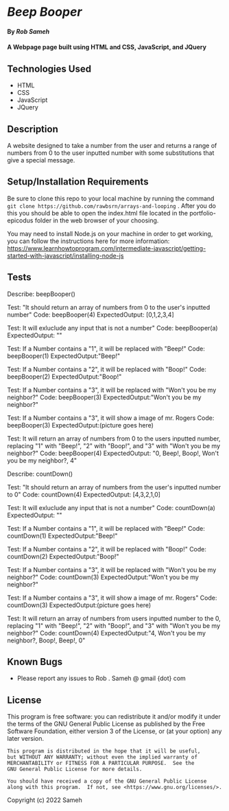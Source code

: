 # _Beep Booper_

#### By _Rob Sameh_

#### A Webpage page built using HTML and CSS, JavaScript, and JQuery

## Technologies Used

* HTML
* CSS
* JavaScript
* JQuery

## Description

A website designed to take a number from the user and returns a range of numbers from 0 to the user inputted number with some substitutions that give a special message. 

## Setup/Installation Requirements

Be sure to clone this repo to your local machine by running the command `git clone https://github.com/rawbsrn/arrays-and-looping` . After you do this you should be able to open the index.html file located in the portfolio-epicodus folder in the web browser of your choosing. 

You may need to install Node.js on your machine in order to get working, you can follow the instructions here for more information: https://www.learnhowtoprogram.com/intermediate-javascript/getting-started-with-javascript/installing-node-js

## Tests

Describe: beepBooper()

Test: "It should return an array of numbers from 0 to the user's inputted number"
Code: beepBooper(4)
ExpectedOutput: [0,1,2,3,4]

Test: It will exluclude any input that is not a number"
Code: beepBooper(a)
ExpectedOutput: ""

Test: If a Number contains a "1", it will be replaced with "Beep!"
Code: beepBooper(1)
ExpectedOutput:"Beep!"

Test: If a Number contains a "2", it will be replaced with "Boop!"
Code: beepBooper(2)
ExpectedOutput:"Boop!"

Test: If a Number contains a "3", it will be replaced with "Won't you be my neighbor?"
Code: beepBooper(3)
ExpectedOutput:"Won't you be my neighbor?"

Test: If a Number contains a "3", it will show a image of mr. Rogers
Code: beepBooper(3)
ExpectedOutput:(picture goes here)

Test: It will return an array of numbers from 0 to the users inputted number, replacing "1" with "Beep!", "2" with "Boop!", and "3" with "Won't you be my neighbor?"
Code: beepBooper(4)
ExpectedOutput: "0, Beep!, Boop!, Won't you be my neighbor?, 4"

Describe: countDown()

Test: "It should return an array of numbers from the user's inputted number to 0"
Code: countDown(4)
ExpectedOutput: [4,3,2,1,0]

Test: It will exluclude any input that is not a number"
Code: countDown(a)
ExpectedOutput: ""

Test: If a Number contains a "1", it will be replaced with "Beep!"
Code: countDown(1)
ExpectedOutput:"Beep!"

Test: If a Number contains a "2", it will be replaced with "Boop!"
Code: countDown(2)
ExpectedOutput:"Boop!"

Test: If a Number contains a "3", it will be replaced with "Won't you be my neighbor?"
Code: countDown(3)
ExpectedOutput:"Won't you be my neighbor?"

Test: If a Number contains a "3", it will show a image of mr. Rogers"
Code: countDown(3)
ExpectedOutput:(picture goes here)

Test: It will return an array of numbers from users inputted number to the 0, replacing "1" with "Beep!", "2" with "Boop!", and "3" with "Won't you be my neighbor?"
Code: countDown(4)
ExpectedOutput:"4, Won't you be my neighbor?, Boop!, Beep!, 0"

## Known Bugs

* Please report any issues to Rob . Sameh @ gmail {dot} com

## License

 This program is free software: you can redistribute it and/or modify
    it under the terms of the GNU General Public License as published by
    the Free Software Foundation, either version 3 of the License, or
    (at your option) any later version.

    This program is distributed in the hope that it will be useful,
    but WITHOUT ANY WARRANTY; without even the implied warranty of
    MERCHANTABILITY or FITNESS FOR A PARTICULAR PURPOSE.  See the
    GNU General Public License for more details.

    You should have received a copy of the GNU General Public License
    along with this program.  If not, see <https://www.gnu.org/licenses/>.

Copyright (c) 2022 Sameh